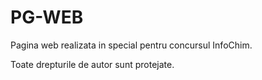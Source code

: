# PG-WEB

Pagina web realizata in special pentru concursul InfoChim.

Toate drepturile de autor sunt protejate.

